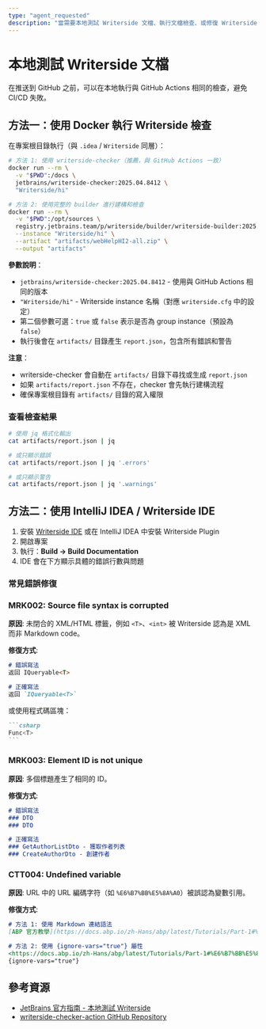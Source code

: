 ```yaml
---
type: "agent_requested"
description: "當需要本地測試 Writerside 文檔、執行文檔檢查、或修復 Writerside 建構錯誤和警告時，參考此規則"
---
```


# 本地測試 Writerside 文檔

在推送到 GitHub 之前，可以在本地執行與 GitHub Actions 相同的檢查，避免 CI/CD 失敗。

## 方法一：使用 Docker 執行 Writerside 檢查

在專案根目錄執行（與 `.idea` / `Writerside` 同層）：

```bash
# 方法 1: 使用 writerside-checker（推薦，與 GitHub Actions 一致）
docker run --rm \
  -v "$PWD":/docs \
  jetbrains/writerside-checker:2025.04.8412 \
  "Writerside/hi"

# 方法 2: 使用完整的 builder 進行建構和檢查
docker run --rm \
  -v "$PWD":/opt/sources \
  registry.jetbrains.team/p/writerside/builder/writerside-builder:2025.04.8412 \
  --instance "Writerside/hi" \
  --artifact "artifacts/webHelpHI2-all.zip" \
  --output "artifacts"
```

**參數說明**：
- `jetbrains/writerside-checker:2025.04.8412` - 使用與 GitHub Actions 相同的版本
- `"Writerside/hi"` - Writerside instance 名稱（對應 `writerside.cfg` 中的設定）
- 第二個參數可選：`true` 或 `false` 表示是否為 group instance（預設為 `false`）
- 執行後會在 `artifacts/` 目錄產生 `report.json`，包含所有錯誤和警告

**注意**：
- writerside-checker 會自動在 `artifacts/` 目錄下尋找或生成 `report.json`
- 如果 `artifacts/report.json` 不存在，checker 會先執行建構流程
- 確保專案根目錄有 `artifacts/` 目錄的寫入權限

### 查看檢查結果

```bash
# 使用 jq 格式化輸出
cat artifacts/report.json | jq

# 或只顯示錯誤
cat artifacts/report.json | jq '.errors'

# 或只顯示警告
cat artifacts/report.json | jq '.warnings'
```

## 方法二：使用 IntelliJ IDEA / Writerside IDE

1. 安裝 [Writerside IDE](https://www.jetbrains.com/writerside/) 或在 IntelliJ IDEA 中安裝 Writerside Plugin
2. 開啟專案
3. 執行：**Build → Build Documentation**
4. IDE 會在下方顯示具體的錯誤行數與問題

### 常見錯誤修復

### MRK002: Source file syntax is corrupted

**原因**: 未閉合的 XML/HTML 標籤，例如 `<T>`、`<int>` 被 Writerside 認為是 XML 而非 Markdown code。

**修復方式**:
```markdown
# 錯誤寫法
返回 IQueryable<T>

# 正確寫法
返回 `IQueryable<T>`
```

或使用程式碼區塊：
````markdown
```csharp
Func<T>
```
````

### MRK003: Element ID is not unique

**原因**: 多個標題產生了相同的 ID。

**修復方式**:
```markdown
# 錯誤寫法
### DTO
### DTO

# 正確寫法
### GetAuthorListDto - 獲取作者列表
### CreateAuthorDto - 創建作者
```

### CTT004: Undefined variable

**原因**: URL 中的 URL 編碼字符（如 `%E6%B7%BB%E5%8A%A0`）被誤認為變數引用。

**修復方式**:
```markdown
# 方法 1: 使用 Markdown 連結語法
[ABP 官方教學](https://docs.abp.io/zh-Hans/abp/latest/Tutorials/Part-1#%E6%B7%BB%E5%8A%A0)

# 方法 2: 使用 {ignore-vars="true"} 屬性
<https://docs.abp.io/zh-Hans/abp/latest/Tutorials/Part-1#%E6%B7%BB%E5%8A%A0>
{ignore-vars="true"}
```

## 參考資源

- [JetBrains 官方指南 - 本地測試 Writerside](https://www.jetbrains.com/help/writerside/testing-your-docs-locally.html)
- [writerside-checker-action GitHub Repository](https://github.com/JetBrains/writerside-checker-action)